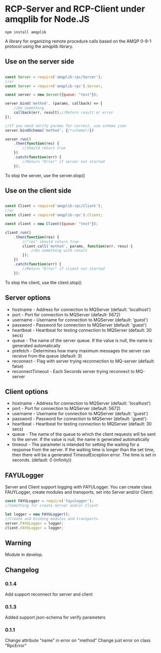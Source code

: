 # RCP-Server and RCP-Client under amqplib for Node.JS

	npm install amqplib

A library for organizing remote procedure calls based on the AMQP 0-9-1 protocol using the amqplib library.

## Use on the server side

```javascript

const Server = require('amqplib-rpc/Server');
//or
const Server = require('amqplib-rpc').Server;

const server = new Server({queue: "test"});

server.bind('method', (params, callback) => {
	//Do something
	callback(err, result);//Return result or error
});

//If you need verify params for correct, use schema json
server.bindSchema('method', {/*schema*/})

server.run()
	.then(function(res) {
		//Should return true
	})
	.catch(function(err) {
		//Return "Error" if server not started
	});

```

To stop the server, use the server.stop()

## Use on the client side

```javascript

const Client = require('amqplib-rpc/Client');
//or
const client = require('amqplib-rpc').Client;

const client = new Client({queue: "test"});

client.run()
	.then(function(res) {
		//"res" should return true
		client.call('method', params, function(err, resu) {
			//Do something with result
		});
	})
	.catch(function(err) {
		//Return "Error" if client not started
	});
```

To stop the client, use the client.stop()

## Server options

- hostname - Address for connection to MQServer (default: 'localhost')
- port - Port for connection to MQServer (default: 5672)
- username - Username for connection to MQServer (default: 'guest')
- password - Password for connection to MQServer (default: 'guest')
- heartbeat - Heartbeat for testing connection to MQServer (default: 30 secs)
- queue - The name of the server queue. If the value is null, the name is generated automatically
- prefetch - Determines how many maximum messages the server can receive from the queue (default: 3)
- reconnect - Flag with server trying reconnection to MQ-server (default: false)
- reconnectTimeout - Each Seconds server trying reconnect to MQ-server

## Client options

- hostname - Address for connection to MQServer (default: 'localhost')
- port - Port for connection to MQServer (default: 5672)
- username - Username for connection to MQServer (default: 'guest')
- password - Password for connection to MQServer (default: 'guest')
- heartbeat - Heartbeat for testing connection to MQServer (default: 30 secs)
- queue - The name of the queue to which the client requests will be sent to the server. If the value is null, the name is generated automatically
- timeout - The parameter is intended for setting the waiting for a response from the server. If the waiting time is longer than the set time, then there will be a generated TimeoutException error. The time is set in seconds. (default: 0 (infinity))

## FAYULogger

Server and Client support logging with FAYULogger. You can create class FAUYLogger, create modules and transports, set into Server and/or Client:

```javascript
const FAYULogger = require('fayulogger');
//Something for create Server and/or Client

let logger = new FAYULogger();
//Create and binding modules and transports
server.FAYULogger = logger;
client.FAYULogger = logger;
```

## Warning

Module in develop.

## Changelog

### 0.1.4

Add support reconnect for server and client

### 0.1.3

Added support json-schema for verify parameters

### 0.1.1

Change attribute "name" in error on "method"
Change just error on class "RpcError"
